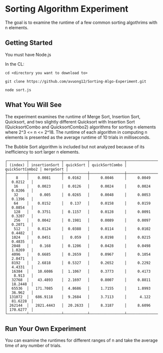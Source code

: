 # Sorting Algorithm Experiment

The goal is to examine the runtime of a few common sorting algothrims with n elements.

## Getting Started

You must have Node.js

In the CL:

```
cd <directory you want to download to>

git clone https://github.com/avuong12/Sorting-Algo-Experiment.git

node sort.js

```

## What You Will See

The experiment examines the runtime of Merge Sort, Insertion Sort, Quicksort, and two slightly different Quicksort with Insertion Sort (QuicksortCombo and QuicksortCombo2) algorithms for sorting n elements where 2^3 <= n <= 2^18.
The runtime of each algorithm in computing n elements is presented as the average runtime of 10 trials in milliseconds.

The Bubble Sort algorithm is included but not analyzed because of its inefficiency to sort larger n elements.

```
┌─────────┬───────────────┬───────────┬────────────────┬─────────────────┬───────────┐
│ (index) │ insertionSort │ quickSort │ quickSortCombo │ quickSortCombo2 │ mergeSort │
├─────────┼───────────────┼───────────┼────────────────┼─────────────────┼───────────┤
│    8    │    0.0081     │  0.0162   │     0.0046     │     0.0049      │  0.0212   │
│   16    │    0.0023     │  0.0126   │     0.0024     │     0.0024      │  0.0206   │
│   32    │     0.005     │  0.0265   │     0.0048     │     0.0053      │  0.1396   │
│   64    │    0.0152     │   0.137   │     0.0158     │     0.0159      │  0.0854   │
│   128   │    0.3751     │  0.1157   │     0.0128     │     0.0091      │  0.3207   │
│   256   │    0.0042     │  0.1981   │     0.0089     │     0.0097      │  0.2071   │
│   512   │    0.0124     │  0.0388   │     0.0114     │     0.0102      │  0.4482   │
│  1024   │    0.0451     │   0.059   │     0.0198     │     0.0215      │  0.4835   │
│  2048   │     0.168     │  0.1206   │     0.0428     │     0.0498      │  1.0269   │
│  4096   │    0.6685     │  0.2659   │     0.0967     │     0.1054      │  2.0471   │
│  8192   │    2.6818     │  0.5327   │     0.2652     │     0.2292      │  4.4331   │
│  16384  │    10.6086    │  1.1067   │     0.3773     │     0.4173      │   8.913   │
│  32768  │    43.4893    │  2.1697   │     0.8007     │     0.8811      │  18.2448  │
│  65536  │   171.7085    │  4.8686   │     1.7155     │     1.8993      │  36.962   │
│ 131072  │   686.9118    │  9.2684   │     3.7113     │      4.122      │  81.6228  │
│ 262144  │   2821.4443   │  20.2633  │     8.3187     │     8.6096      │ 170.6277  │
└─────────┴───────────────┴───────────┴────────────────┴─────────────────┴───────────┘
```

## Run Your Own Experiment

You can examine the runtimes for different ranges of n and take the average time of any number of trials.
